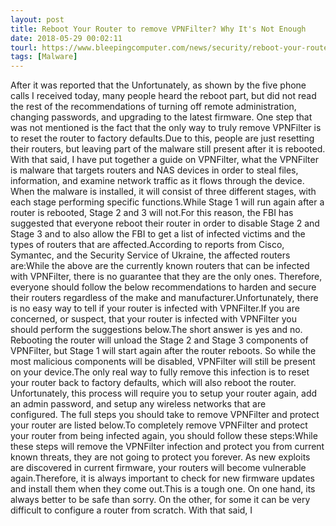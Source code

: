 ```yaml
---
layout: post
title: Reboot Your Router to remove VPNFilter? Why It's Not Enough
date: 2018-05-29 00:02:11
tourl: https://www.bleepingcomputer.com/news/security/reboot-your-router-to-remove-vpnfilter-why-its-not-enough/
tags: [Malware]
---
```

After it was reported that the Unfortunately, as shown by the five phone calls I received today, many people heard the reboot part, but did not read the rest of the recommendations of turning off remote administration, changing passwords, and upgrading to the latest firmware. One step that was not mentioned is the fact that the only way to truly remove VPNFilter is to reset the router to factory defaults.Due to this, people are just resetting their routers, but leaving part of the malware still present after it is rebooted. With that said, I have put together a guide on VPNFilter, what the VPNFilter is malware that targets routers and NAS devices in order to steal files, information, and examine network traffic as it flows through the device. When the malware is installed, it will consist of three different stages, with each stage performing specific functions.While Stage 1 will run again after a router is rebooted, Stage 2 and 3 will not.For this reason, the FBI has suggested that everyone reboot their router in order to disable Stage 2 and Stage 3 and to also allow the FBI to get a list of infected victims and the types of routers that are affected.According to reports from Cisco, Symantec, and the Security Service of Ukraine, the affected routers are:While the above are the currently known routers that can be infected with VPNFilter, there is no guarantee that they are the only ones. Therefore, everyone should follow the below recommendations to harden and secure their routers regardless of the make and manufacturer.Unfortunately, there is no easy way to tell if your router is infected with VPNFilter.If you are concerned, or suspect, that your router is infected with VPNFilter you should perform the suggestions below.The short answer is yes and no. Rebooting the router will unload the Stage 2 and Stage 3 components of VPNFilter, but Stage 1 will start again after the router reboots. So while the most malicious components will be disabled, VPNFilter will still be present on your device.The only real way to fully remove this infection is to reset your router back to factory defaults, which will also reboot the router. Unfortunately, this process will require you to setup your router again, add an admin password, and setup any wireless networks that are configured. The full steps you should take to remove VPNFilter and protect your router are listed below.To completely remove VPNFilter and protect your router from being infected again, you should follow these steps:While these steps will remove the VPNFilter infection and protect you from current known threats, they are not going to protect you forever. As new exploits are discovered in current firmware, your routers will become vulnerable again.Therefore, it is always important to check for new firmware updates and install them when they come out.This is a tough one. On one hand, its always better to be safe than sorry. On the other, for some it can be very difficult to configure a router from scratch. With that said, I 